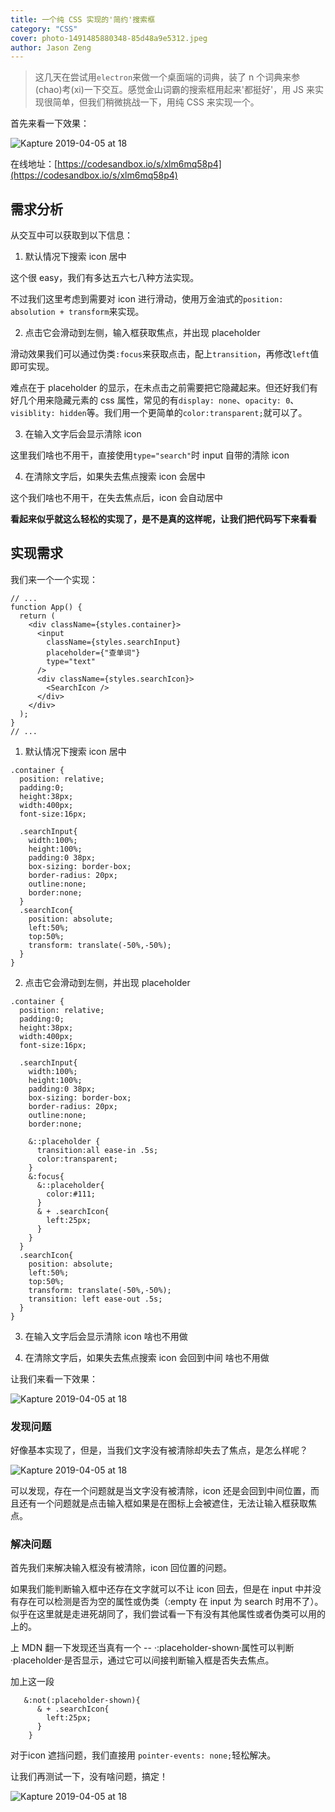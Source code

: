 ```yaml
---
title: 一个纯 CSS 实现的'简约'搜索框
category: "CSS"
cover: photo-1491485880348-85d48a9e5312.jpeg
author: Jason Zeng
---
```




> 这几天在尝试用`electron`来做一个桌面端的词典，装了 n 个词典来参(chao)考(xi)一下交互。感觉金山词霸的搜索框用起来'都挺好'，用 JS 来实现很简单，但我们稍微挑战一下，用纯 CSS 来实现一个。


首先来看一下效果：

![Kapture 2019-04-05 at 18](_v_images/20190405185107197_1118589418.gif)

在线地址：[https://codesandbox.io/s/xlm6mq58p4](https://codesandbox.io/s/xlm6mq58p4)

## 需求分析

从交互中可以获取到以下信息：

1. 默认情况下搜索 icon 居中

这个很 easy，我们有多达五六七八种方法实现。

不过我们这里考虑到需要对 icon 进行滑动，使用万金油式的`position: absolution + transform`来实现。

2. 点击它会滑动到左侧，输入框获取焦点，并出现 placeholder

滑动效果我们可以通过伪类`:focus`来获取点击，配上`transition`，再修改`left`值即可实现。

难点在于 placeholder 的显示，在未点击之前需要把它隐藏起来。但还好我们有好几个用来隐藏元素的 css 属性，常见的有`display: none`、`opacity: 0`、`visiblity: hidden`等。我们用一个更简单的`color:transparent;`就可以了。

3. 在输入文字后会显示清除 icon

这里我们啥也不用干，直接使用`type="search"`时 input 自带的清除 icon

4. 在清除文字后，如果失去焦点搜索 icon 会居中

这个我们啥也不用干，在失去焦点后，icon 会自动居中


**看起来似乎就这么轻松的实现了，是不是真的这样呢，让我们把代码写下来看看**

## 实现需求

我们来一个一个实现：

```
// ...
function App() {
  return (
    <div className={styles.container}>
      <input
        className={styles.searchInput}
        placeholder={"查单词"}
        type="text"
      />
      <div className={styles.searchIcon}>
        <SearchIcon />
      </div>
    </div>
  );
}
// ...
```

1. 默认情况下搜索 icon 居中

```
.container {
  position: relative;
  padding:0;
  height:38px;
  width:400px;
  font-size:16px;

  .searchInput{
    width:100%;
    height:100%;
    padding:0 38px;
    box-sizing: border-box;
    border-radius: 20px;
    outline:none;
    border:none;
  }
  .searchIcon{
    position: absolute;
    left:50%;
    top:50%;
    transform: translate(-50%,-50%);
  }
}
```

2. 点击它会滑动到左侧，并出现 placeholder

```
.container {
  position: relative;
  padding:0;
  height:38px;
  width:400px;
  font-size:16px;

  .searchInput{
    width:100%;
    height:100%;
    padding:0 38px;
    box-sizing: border-box;
    border-radius: 20px;
    outline:none;
    border:none;

    &::placeholder {
      transition:all ease-in .5s;
      color:transparent;
    }
    &:focus{
      &::placeholder{
        color:#111;
      }
      & + .searchIcon{
        left:25px;
      }
    }
  }
  .searchIcon{
    position: absolute;
    left:50%;
    top:50%;
    transform: translate(-50%,-50%);
    transition: left ease-out .5s;
  }
}
```

3. 在输入文字后会显示清除 icon
啥也不用做

4. 在清除文字后，如果失去焦点搜索 icon 会回到中间
啥也不用做


让我们来看一下效果：

![Kapture 2019-04-05 at 18](_v_images/20190405182233230_11448089.gif)


### 发现问题

好像基本实现了，但是，当我们文字没有被清除却失去了焦点，是怎么样呢？

![Kapture 2019-04-05 at 18](_v_images/20190405182820684_1498231301.gif)

可以发现，存在一个问题就是当文字没有被清除，icon 还是会回到中间位置，而且还有一个问题就是点击输入框如果是在图标上会被遮住，无法让输入框获取焦点。

### 解决问题

首先我们来解决输入框没有被清除，icon 回位置的问题。

如果我们能判断输入框中还存在文字就可以不让 icon 回去，但是在 input 中并没有存在可以检测是否为空的属性或伪类（:empty 在 input 为 search 时用不了）。似乎在这里就是走进死胡同了，我们尝试看一下有没有其他属性或者伪类可以用的上的。

上 MDN 翻一下发现还当真有一个 -- ·:placeholder-shown·属性可以判断·placeholder·是否显示，通过它可以间接判断输入框是否失去焦点。

加上这一段

```
   &:not(:placeholder-shown){
      & + .searchIcon{
        left:25px;
      }
    }
```


对于icon 遮挡问题，我们直接用 `pointer-events: none;`轻松解决。


让我们再测试一下，没有啥问题，搞定！

![Kapture 2019-04-05 at 18](_v_images/20190405184552732_1194162492.gif)



